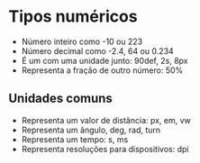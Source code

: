 # Tipos numéricos

* <integer>     Número inteiro como -10 ou 223
* <numer>       Número decimal como -2.4, 64 ou 0.234
* <dimension>   É um <numer> com uma unidade junto: 90def, 2s, 8px
* <porcentagem> Representa a fração de outro número: 50%

## Unidades comuns

* <length>      Representa um valor de distância: px, em, vw
* <angle>       Representa um ângulo, deg, rad, turn
* <time>        Representa um tempo: s, ms
* <resolution>  Representa resoluções para dispositivos: dpi
